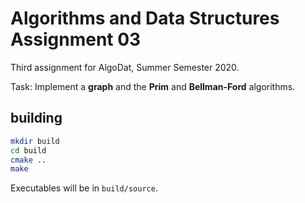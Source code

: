# Algorithms and Data Structures Assignment 03

Third assignment for AlgoDat, Summer Semester 2020.

Task:  Implement a **graph** and the **Prim** and **Bellman-Ford**
algorithms.

## building
```sh
mkdir build
cd build
cmake ..
make
```

Executables will be in `build/source`.
